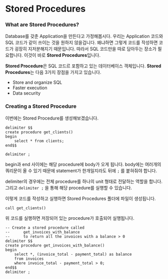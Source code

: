 # Stored Procedures

### What are Stored Procedures?

Database를 갖춘 Application을 만든다고 가정해봅시다. 우리는 Application 코드와 SQL 코드가 같이 쓰이는 것을 원하지 않을겁니다. 왜냐하면 그렇게 코드를 작성하면 코드가 굉장히 지저분해지기 때문입니다. 따라서 SQL 코드만을 따로 담아두는 장소가 필요합니다. 이것이 바로 **Stored Procedures**입니다.

**Stored Procedure**은 SQL 코드르 포함하고 있는 데이터베이스 객체입니다. **Stored Procedures**는 다음 3가지 장점을 가지고 있습니다.

- Store and organize SQL
- Faster execution
- Data security

### Creating a Stored Procedure

이번에는 Stored Procedure를 생성해보겠습니다.

```mysql
delimiter $$
create procedure get_clients()
begin
	select * from clients;
end$$

delimiter ;
```

begin과 end 사이에는 해당 procedure에 body가 오게 됩니다. body에는 여러개의 쿼리문이 올 수 있기 때문에 statement가 한개일지라도 뒤에 `;` 를 붙혀줘야 합니다.

delimiter의 경우에는 전체 procedure를 하나의 unit 형태로 전달하는 역할을 합니다. 그리고 `delimiter ;` 을 통해 해당 procedure를 실행할 수 있습니다. 

이렇게 코드를 작성하고 실행하면 Stored Procedures 폴더에 파일이 생성됩니다.

```mysql
call get_clients()
```

위 코드를 실행하면 저장되어 있는 procedure가 호출되어 실행됩니다.

```mysql
-- Create a stored procedure called
-- 		get_invoices_with_balance
-- 		to return all the invoices with a balance > 0
delimiter $$
create procedure get_invoices_with_balance()
begin
	select *, (invoice_total - payment_total) as balance
    from invoices
    where invoice_total - payment_total > 0;
end$$
delimiter ;
```

